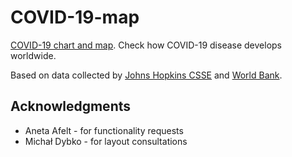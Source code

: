 # COVID-19-map

[COVID-19 chart and map](https://covid19map.icm.edu.pl). Check how COVID-19 disease develops worldwide.

Based on data collected by [Johns Hopkins CSSE](https://github.com/CSSEGISandData/COVID-19) and [World Bank](https://data.worldbank.org/indicator).

## Acknowledgments

- Aneta Afelt - for functionality requests
- Michał Dybko - for layout consultations
